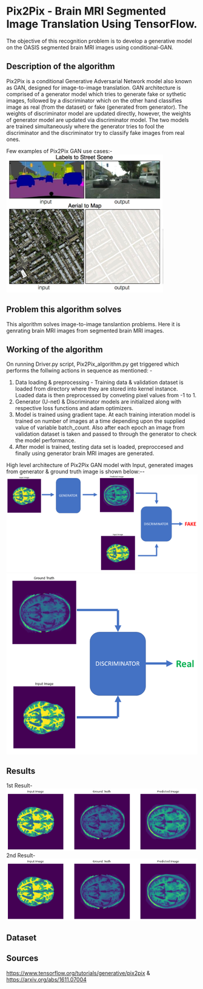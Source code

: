# Pix2Pix - Brain MRI Segmented Image Translation Using TensorFlow.
The objective of this recognition problem is to develop a generative model on the OASIS segmented brain MRI images using conditional-GAN.

## Description of the algorithm
Pix2Pix is a conditional Generative Adversarial Network model also known as GAN, designed for image-to-image translation.
GAN architecture is comprised of a generator model which tries to generate fake or sythetic images, followed by a discriminator which on the other hand classifies image as real (from the dataset) or fake (generated from generator).
The weights of discriminator model are updated directly, however, the weights of generator model are updated via discriminator model. The two models are trained simultaneously where the generator tries to fool the discriminator and the discriminator try to classify fake images from real ones.

Few examples of Pix2Pix GAN use cases:- 
![](images/Pix2Pix_examples.PNG)



## Problem this algorithm solves
This algorithm solves image-to-image tanslantion problems. Here it is genrating brain MRI images from segmented brain MRI images.

## Working of the algorithm
On running Driver.py script, Pix2Pix_algorithm.py get triggered which performs the follwing actions in sequence as mentioned: -

1. Data loading & preprocessing - Training data & validation dataset is loaded from directory where they are stored into kernel instance. Loaded data is then preprocessed by conveting pixel values from -1 to 1.
1. Generator (U-net) & Discriminator models are initialized along with respective loss functions and adam optimizers.
1. Model is trained using gradient tape. At each training interation model is trained on number of images at a time depending upon the supplied value of variable batch_count. Also after each epoch an image from validation dataset is taken and passed to through the generator to check the model performance.
1. After model is trained, testing data set is loaded, preproccesed and finally using generator brain MRI images are generated.

High level architecture of Pix2Pix GAN model with Input, generated images from generator & ground truth image is shown below:--
![](images/GAN_fake.png) 
![](images/GAN_real.png)


## Results
1st Result-
![](images/Result1.png)
2nd Result-
![](images/Result2.png)


## Dataset


## Sources
https://www.tensorflow.org/tutorials/generative/pix2pix & 
https://arxiv.org/abs/1611.07004